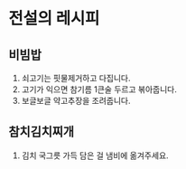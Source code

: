 # 전설의 레시피

## 비빔밥
1. 쇠고기는 핏물제거하고 다집니다.
2. 고기가 익으면 참기름 1큰술 두르고 볶아줍니다.
3. 보글보글 약고추장을 조려줍니다.

## 참치김치찌개
1. 김치 국그릇 가득 담은 걸 냄비에 옮겨주세요.

